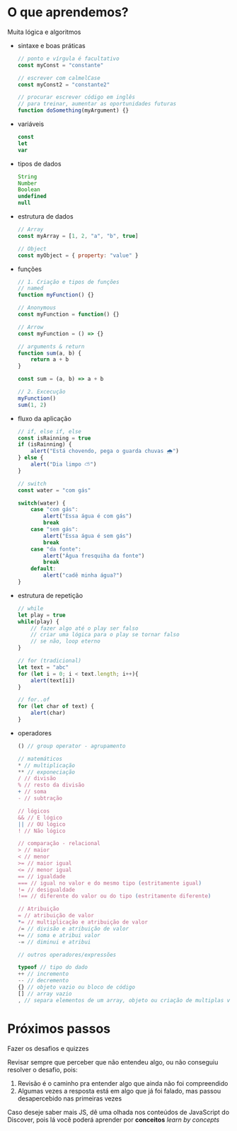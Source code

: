 # O que aprendemos?

Muita lógica e algoritmos

- sintaxe e boas práticas
    
    ```jsx
    // ponto e vírgula é facultativo
    const myConst = "constante"
    
    // escrever com calmelCase
    const myConst2 = "constante2"
    
    // procurar escrever código em inglês 
    // para treinar, aumentar as oportunidades futuras
    function doSomething(myArgument) {}
    ```
    
- variáveis
    
    ```jsx
    const
    let
    var
    ```
    
- tipos de dados
    
    ```jsx
    String 
    Number
    Boolean
    undefined  
    null
    ```
    
- estrutura de dados
    
    ```jsx
    // Array
    const myArray = [1, 2, "a", "b", true]
    
    // Object
    const myObject = { property: "value" }
    ```
    
- funções
    
    ```jsx
    // 1. Criação e tipos de funções
    // named
    function myFunction() {}
    
    // Anonymous
    const myFunction = function() {}
    
    // Arrow
    const myFunction = () => {}
    
    // arguments & return
    function sum(a, b) {
    	return a + b
    }
    
    const sum = (a, b) => a + b
    
    // 2. Excecução
    myFunction()
    sum(1, 2)
    ```
    
- fluxo da aplicação
    
    ```jsx
    // if, else if, else
    const isRainning = true
    if (isRainning) {
    	alert("Está chovendo, pega o guarda chuvas 🌧")
    } else {
    	alert("Dia limpo ⛅️")
    }
    
    // switch
    const water = "com gás"
    
    switch(water) {
    	case "com gás": 
    		alert("Essa água é com gás")
    		break
    	case "sem gás":
    		alert("Essa água é sem gás")
    		break
    	case "da fonte":
    		alert("Água fresquiha da fonte")
    		break	
    	default:
    		alert("cadê minha água?")
    }
    ```
    
- estrutura de repetição
    
    ```jsx
    // while
    let play = true
    while(play) {
    	// fazer algo até o play ser falso
    	// criar uma lógica para o play se tornar falso
    	// se não, loop eterno
    }
    
    // for (tradicional)
    let text = "abc"
    for (let i = 0; i < text.length; i++){
    	alert(text[i])
    }
    
    // for..of
    for (let char of text) {
    	alert(char)
    }
    ```
    
- operadores
    
    ```jsx
    () // group operator - agrupamento
    
    // matemáticos
    * // multiplicação
    ** // exponeciação
    / // divisão
    % // resto da divisão
    + // soma
    - // subtração
    
    // lógicos
    && // E lógico 
    || // OU lógico
    ! // Não lógico
    
    // comparação - relacional
    > // maior
    < // menor
    >= // maior igual
    <= // menor igual
    == // igualdade
    === // igual no valor e do mesmo tipo (estritamente igual)
    != // desigualdade
    !== // diferente do valor ou do tipo (estritamente diferente)
    
    // Atribuição
    = // atribuição de valor
    *= // multiplicação e atribuição de valor 
    /= // divisão e atribuição de valor
    += // soma e atribui valor
    -= // diminui e atribui
    
    // outros operadores/expressões
    
    typeof // tipo do dado
    ++ // incremento
    -- // decremento
    {} // objeto vazio ou bloco de código
    [] // array vazio
    , // separa elementos de um array, objeto ou criação de multiplas variáveis
    ```
    

# Próximos passos

Fazer os desafios e quizzes

Revisar sempre que perceber que não entendeu algo, ou não conseguiu resolver o desafio, pois:

1. Revisão é o caminho pra entender algo que ainda não foi compreendido
2. Algumas vezes a resposta está em algo que já foi falado, mas passou desapercebido nas primeiras vezes

Caso deseje saber mais JS, dê uma olhada nos conteúdos de JavaScript do Discover, pois lá você poderá aprender por **conceitos** *learn by concepts*